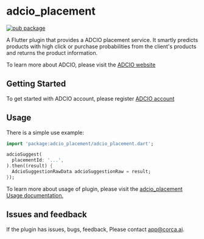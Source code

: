 # adcio_placement
[![pub package](https://img.shields.io/pub/v/adcio_placement.svg)](https://pub.dev/packages/adcio_placement)

A Flutter plugin that provides a ADCIO placement service. It smartly predicts products with high click or purchase probabilities from the client's products and returns the product information.

To learn more about ADCIO, please visit the [ADCIO website](https://www.adcio.ai/)

## Getting Started
To get started with ADCIO account, please register [ADCIO account](https://app.adcio.ai/en/)

## Usage
There is a simple use example:

```dart
import 'package:adcio_placement/adcio_placement.dart';

adcioSuggest(
  placementId: '...',
).then((result) {
  AdcioSuggestionRawData adcioSuggestionRaw = result;
});
```
To learn more about usage of plugin, please visit the [adcio_placement Usage documentation.](https://docs.adcio.ai/en/sdk/flutter/suggestions)

## Issues and feedback
If the plugin has issues, bugs, feedback, Please contact <app@corca.ai>.

